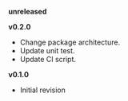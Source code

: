 **unreleased**

**v0.2.0**
- Change package architecture.
- Update unit test.
- Update CI script.

**v0.1.0**
- Initial revision
